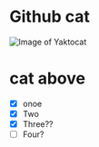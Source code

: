 # Github cat

![Image of Yaktocat](https://octodex.github.com/images/yaktocat.png)

<h1> cat above </h1>

- [X] onoe
- [X] Two
- [X] Three??
- [ ] Four?
